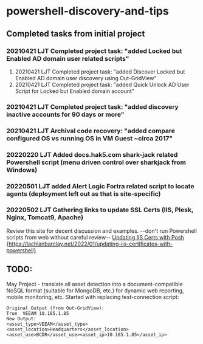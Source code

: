 # powershell-discovery-and-tips

## Completed tasks from initial project

###  20210421 LJT Completed project task:  "added Locked but Enabled AD domain user related scripts"
1. 20210421 LJT Completed project task: "added Discover Locked but Enabled AD domain user discovery using Out-GridView"
2. 20210421 LJT Completed project task: "added Quick Unlock AD User Script for Locked but Enabled domain account"
###  20210421 LJT Completed project task:  "added discovery inactive accounts for 90 days or more"
###  20210421 LJT Archival code recovery:  "added compare configured OS vs running OS in VM Guest ~circa 2017"

###  20220220 LJT Added docs.hak5.com shark-jack related Powershell script (menu driven control over sharkjack from Windows)

###  20220501 LJT added Alert Logic Fortra related script to locate agents (deployment left out as that is site-specific)

###  20220502 LJT Gathering links to update SSL Certs (IIS, Plesk, Nginx, Tomcat9, Apache)
Review this site for decent discussion and examples.  --don't run Powershell scripts from web without careful review--
[Updating IIS Certs with Posh](https://lachlanbarclay.net/2022/01/updating-iis-certificates-with-powershell) {https://lachlanbarclay.net/2022/01/updating-iis-certificates-with-powershell}

## TODO: 

May Project - translate all asset detection into a document-compatible NoSQL format (suitable for MongoDB, etc.) for dynamic web reporting, mobile monitoring, etc. Started with replacing test-connection script:

```
Original Output (from Out-GridView):
True  VEEAM 10.185.1.85
New Output: 
<asset_type>VEEAM</asset_type><asset_location>Headquarters</asset_location><asset_use>BCDR</asset_use><asset_ip>10.185.1.85</asset_ip>
```
